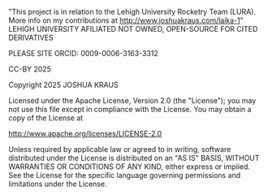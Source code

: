    "This project is in relation to the Lehigh University Rocketry Team (LURA). More info on my contributions at http://www.joshuakraus.com/laika-1"
   LEHIGH UNIVERSITY AFILIATED NOT OWNED, OPEN-SOURCE FOR CITED DERIVATIVES 

   PLEASE SITE ORCID: 0009-0006-3163-3312

   CC-BY 2025



   Copyright 2025 JOSHUA KRAUS


   Licensed under the Apache License, Version 2.0 (the "License");
   you may not use this file except in compliance with the License.
   You may obtain a copy of the License at


   http://www.apache.org/licenses/LICENSE-2.0


   Unless required by applicable law or agreed to in writing, software
   distributed under the License is distributed on an "AS IS" BASIS,
   WITHOUT WARRANTIES OR CONDITIONS OF ANY KIND, either express or implied.
   See the License for the specific language governing permissions and
   limitations under the License.
